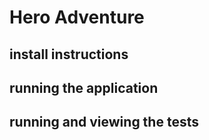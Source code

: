 # Hero Adventure

## install instructions


## running the application

## running and viewing the tests
